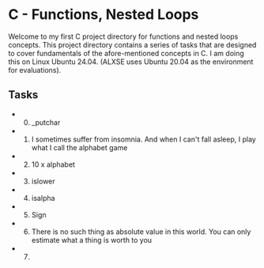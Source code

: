 # C - Functions, Nested Loops

Welcome to my first C project directory for functions and nested loops concepts. This project directory contains a series of tasks that are designed to cover fundamentals of the afore-mentioned concepts in C. I am doing this on Linux Ubuntu 24.04. (ALXSE uses Ubuntu 20.04 as the environment for evaluations).

## Tasks

- 0. \_putchar
- 1. I sometimes suffer from insomnia. And when I can't fall asleep, I play what I call the alphabet game
- 2. 10 x alphabet
- 3. islower
- 4. isalpha
- 5. Sign
- 6. There is no such thing as absolute value in this world. You can only estimate what a thing is worth to you
- 7. 
